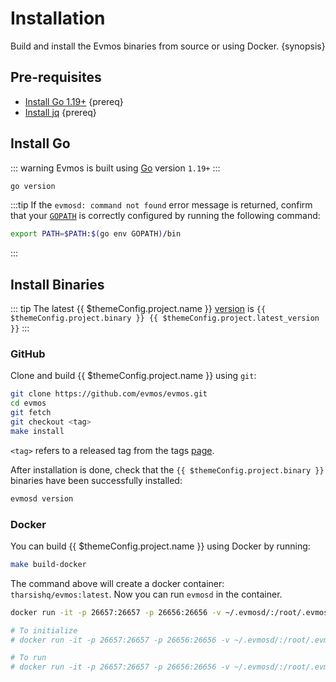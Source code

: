 <!--
order: 1
-->

# Installation

Build and install the Evmos binaries from source or using Docker. {synopsis}

## Pre-requisites

*   [Install Go 1.19+](https://golang.org/dl/) {prereq}
*   [Install jq](https://stedolan.github.io/jq/download/) {prereq}

## Install Go

::: warning Evmos is built using [Go](https://golang.org/dl/) version `1.19+`
:::

```bash
go version
```

:::tip If the `evmosd: command not found` error message is returned, confirm
that your [`GOPATH`](https://golang.org/doc/gopath_code#GOPATH) is correctly
configured by running the following command:

```bash
export PATH=$PATH:$(go env GOPATH)/bin
```

:::

## Install Binaries

::: tip The latest {{ $themeConfig.project.name }}
[version](https://github.com/evmos/evmos/releases) is
`{{ $themeConfig.project.binary }} {{ $themeConfig.project.latest_version }}`
:::

### GitHub

Clone and build {{ $themeConfig.project.name }} using `git`:

```bash
git clone https://github.com/evmos/evmos.git
cd evmos
git fetch
git checkout <tag>
make install
```

`<tag>` refers to a released tag from the tags
[page](https://github.com/evmos/evmos/tags).

After installation is done, check that the `{{ $themeConfig.project.binary }}`
binaries have been successfully installed:

```bash
evmosd version
```

### Docker

You can build {{ $themeConfig.project.name }} using Docker by running:

```bash
make build-docker
```

The command above will create a docker container: `tharsishq/evmos:latest`. Now
you can run `evmosd` in the container.

```bash
docker run -it -p 26657:26657 -p 26656:26656 -v ~/.evmosd/:/root/.evmosd tharsishq/evmos:latest evmosd version

# To initialize
# docker run -it -p 26657:26657 -p 26656:26656 -v ~/.evmosd/:/root/.evmosd tharsishq/evmos:latest evmosd init test-chain --chain-id test_9000-2

# To run
# docker run -it -p 26657:26657 -p 26656:26656 -v ~/.evmosd/:/root/.evmosd tharsishq/evmos:latest evmosd start
```
